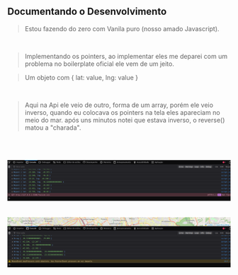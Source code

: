 ## Documentando o Desenvolvimento

> Estou fazendo do zero com Vanila puro (nosso amado Javascript).

<br/>

> Implementando os pointers, ao implementar eles me deparei com um problema no boilerplate oficial ele vem de um jeito.

> Um objeto com { lat: value, lng: value }

<br/>

> Aqui na Api ele veio de outro, forma de um array, porém ele veio inverso, quando eu colocava os pointers na tela eles apareciam no meio do mar. após uns minutos notei que estava inverso, o reverse() matou a "charada".

<br/>
<br/>
<br/>

<img src="./img/testeOficial.png">

<br/>
<br/>
<br/>

<img src="./img/meuTeste2.png">
